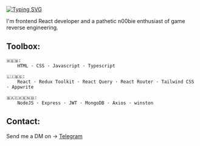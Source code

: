 [![Typing SVG](https://readme-typing-svg.demolab.com?font=Inter&weight=600&size=18&pause=3000&color=F7F7F7&vCenter=true&random=false&width=435&height=30&lines=Hey+there%2C+it's+em1)](https://git.io/typing-svg)   

I'm frontend React developer and a pathetic n00bie enthusiast of game reverse engineering.

## Toolbox:
    🇼​​​​​🇪​​​​​🇧​​​​​:
        HTML · CSS · Javascript · Typescript

    🇱​​​​​🇮​​​​​🇧​​​​​🇸​​​​​:
        React · Redux Toolkit · React Query · React Router · Tailwind CSS · Appwrite

    🇧​​​​​🇦​​​​​🇨​​​​​🇰​​​​​🇪​​​​​🇳​​​​​🇩​​​​​:
        NodeJS · Express · JWT · MongoDB · Axios · winston

## Contact:
Send me a DM on → [Telegram](https://t.me/em1png)
<!--
### Hi there 👋

**em1png/em1png** is a ✨ _special_ ✨ repository because its `README.md` (this file) appears on your GitHub profile.

Here are some ideas to get you started:

- 🔭 I’m currently working on ...
- 🌱 I’m currently learning ...
- 👯 I’m looking to collaborate on ...
- 🤔 I’m looking for help with ...
- 💬 Ask me about ...
- 📫 How to reach me: ...
- 😄 Pronouns: ...
- ⚡ Fun fact: ...
-->
